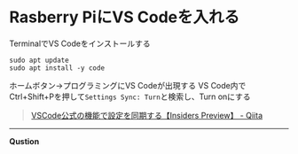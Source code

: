 # Rasberry PiにVS Codeを入れる
TerminalでVS Codeをインストールする
```
sudo apt update
sudo apt install -y code
```
ホームボタン→プログラミングにVS Codeが出現する
VS Code内でCtrl+Shift+Pを押して`Settings Sync: Turn`と検索し、Turn onにする

>[VSCode公式の機能で設定を同期する【Insiders Preview】 - Qiita](https://qiita.com/suzuki_sh/items/c52414b5bd03d52d4de5)

___

__Qustion__
